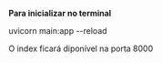 **Para inicializar no terminal**

uvicorn main:app --reload


O index ficará diponível na porta 8000
